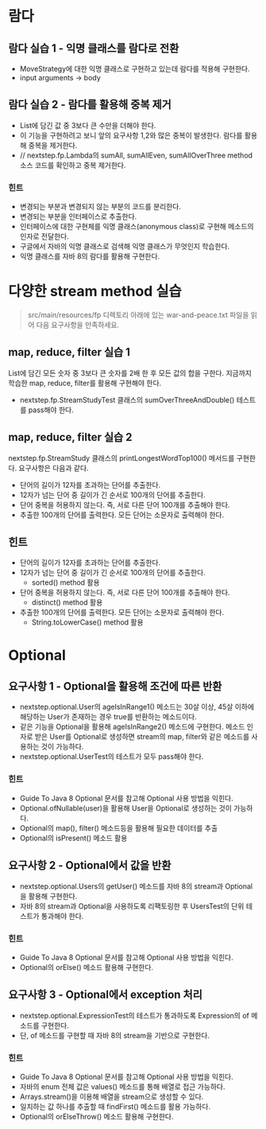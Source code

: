 # 람다

## 람다 실습 1 - 익명 클래스를 람다로 전환
- MoveStrategy에 대한 익명 클래스로 구현하고 있는데 람다를 적용해 구현한다.
- input arguments -> body

## 람다 실습 2 - 람다를 활용해 중복 제거
- List에 담긴 값 중 3보다 큰 수만을 더해야 한다.
- 이 기능을 구현하려고 보니 앞의 요구사항 1,2와 많은 중복이 발생한다. 람다를 활용해 중복을 제거한다.
- // nextstep.fp.Lambda의 sumAll, sumAllEven, sumAllOverThree method 소스 코드를 확인하고 중복 제거한다.

### 힌트
- 변경되는 부분과 변경되지 않는 부분의 코드를 분리한다.
- 변경되는 부분을 인터페이스로 추출한다.
- 인터페이스에 대한 구현체를 익명 클래스(anonymous class)로 구현해 메소드의 인자로 전달한다.
- 구글에서 자바의 익명 클래스로 검색해 익명 클래스가 무엇인지 학습한다.
- 익명 클래스를 자바 8의 람다를 활용해 구현한다.


# 다양한 stream method 실습
> src/main/resources/fp 디렉토리 아래에 있는 war-and-peace.txt 파일을 읽어 다음 요구사항을 만족하세요.

## map, reduce, filter 실습 1
 List에 담긴 모든 숫자 중 3보다 큰 숫자를 2배 한 후 모든 값의 합을 구한다. 지금까지 학습한 map, reduce, filter를 활용해 구현해야 한다.
  - nextstep.fp.StreamStudyTest 클래스의 sumOverThreeAndDouble() 테스트를 pass해야 한다.
  
## map, reduce, filter 실습 2
nextstep.fp.StreamStudy 클래스의 printLongestWordTop100() 메서드를 구현한다. 요구사항은 다음과 같다.
- 단어의 길이가 12자를 초과하는 단어를 추출한다.
- 12자가 넘는 단어 중 길이가 긴 순서로 100개의 단어를 추출한다.
- 단어 중복을 허용하지 않는다. 즉, 서로 다른 단어 100개를 추출해야 한다.
- 추출한 100개의 단어를 출력한다. 모든 단어는 소문자로 출력해야 한다.

## 힌트
- 단어의 길이가 12자를 초과하는 단어를 추출한다.
- 12자가 넘는 단어 중 길이가 긴 순서로 100개의 단어를 추출한다.
  - sorted() method 활용
- 단어 중복을 허용하지 않는다. 즉, 서로 다른 단어 100개를 추출해야 한다.
  - distinct() method 활용
- 추출한 100개의 단어를 출력한다. 모든 단어는 소문자로 출력해야 한다.
  - String.toLowerCase() method 활용


# Optional

## 요구사항 1 - Optional을 활용해 조건에 따른 반환
- nextstep.optional.User의 ageIsInRange1() 메소드는 30살 이상, 45살 이하에 해당하는 User가 존재하는 경우 true를 반환하는 메소드이다.
- 같은 기능을 Optional을 활용해 ageIsInRange2() 메소드에 구현한다. 메소드 인자로 받은 User를 Optional로 생성하면 stream의 map, filter와 같은 메소드를 사용하는 것이 가능하다.
- nextstep.optional.UserTest의 테스트가 모두 pass해야 한다.

### 힌트
- Guide To Java 8 Optional 문서를 참고해 Optional 사용 방법을 익힌다.
- Optional.ofNullable(user)을 활용해 User을 Optional로 생성하는 것이 가능하다.
- Optional의 map(), filter() 메소드등을 활용해 필요한 데이터를 추출
- Optional의 isPresent() 메소드 활용

## 요구사항 2 - Optional에서 값을 반환
- nextstep.optional.Users의 getUser() 메소드를 자바 8의 stream과 Optional을 활용해 구현한다.
- 자바 8의 stream과 Optional을 사용하도록 리팩토링한 후 UsersTest의 단위 테스트가 통과해야 한다.

### 힌트
- Guide To Java 8 Optional 문서를 참고해 Optional 사용 방법을 익힌다.
- Optional의 orElse() 메소드 활용해 구현한다.

## 요구사항 3 - Optional에서 exception 처리
- nextstep.optional.ExpressionTest의 테스트가 통과하도록 Expression의 of 메소드를 구현한다.
- 단, of 메소드를 구현할 때 자바 8의 stream을 기반으로 구현한다.

### 힌트
- Guide To Java 8 Optional 문서를 참고해 Optional 사용 방법을 익힌다.
- 자바의 enum 전체 값은 values() 메소드를 통해 배열로 접근 가능하다.
- Arrays.stream()을 이용해 배열을 stream으로 생성할 수 있다.
- 일치하는 값 하나를 추출할 때 findFirst() 메소드를 활용 가능하다.
- Optional의 orElseThrow() 메소드 활용해 구현한다.